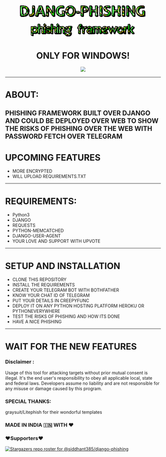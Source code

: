 <p align="center">
  <img src="sources/djangotext.gif"></img>
</p>
<p align="center">
  <img src="sources/phish.gif"></img>
 </p>

 <h1 align='center'> ONLY FOR WINDOWS!</h1>
 <p align="center">
  <img src="https://www.itperfection.com/wp-content/uploads/2020/05/ITPerfection-cyber-attacks-network-attacks-Phishing-attacks-smisghing-attacks-vishing-attacks-network-security.jpg"></img>
 </p>
 
 
-----
# ABOUT:

PHISHING FRAMEWORK BUILT OVER DJANGO AND COULD BE DEPLOYED OVER WEB TO SHOW THE RISKS OF PHISHING OVER THE WEB WITH PASSWORD FETCH OVER TELEGRAM
-----
# UPCOMING FEATURES
- MORE ENCRYPTED 
- WILL UPLOAD REQUIREMENTS.TXT
-----
# REQUIREMENTS:
+ Python3
+ DJANGO
+ REQUESTS
+ PYTHON-MEMCATCHED
+ DJANGO-USER-AGENT
+ YOUR LOVE AND SUPPORT WITH UPVOTE
-------

# SETUP AND INSTALLATION

+ CLONE THIS REPOSITORY
+ INSTALL THE REQUIREMENTS
+ CREATE YOUR TELEGRAM BOT WITH BOTHFATHER
+ KNOW YOUR CHAT ID OF TELEGRAM
+ PUT YOUR DETAILS IN CREEPYFUNC
+ DEPLOY IT ON ANY PYTHON HOSTING PLATFORM HEROKU OR PYTHONEVERYWHERE
+ TEST THE RISKS OF PHISHING AND HOW ITS DONE
+ HAVE A NICE PHISHING
----------

# WAIT FOR THE NEW FEATURES

### Disclaimer :
Usage of this tool for attacking targets without prior mutual consent is illegal. It's the end user's responsibility to obey all applicable local, state and federal laws. Developers assume no liability and are not responsible for any misuse or damage caused by this program.
### SPECIAL THANKS:
graysuit/Litephish for their wondorful templates
### MADE IN INDIA 🇮🇳 WITH ♥
### ❤️Supporters❤️
[![Stargazers repo roster for @siddhant385/django-phishing](https://reporoster.com/stars/siddhant385/django-phishing)](https://github.com/siddhant385/pyhackthon/django-phishing)
